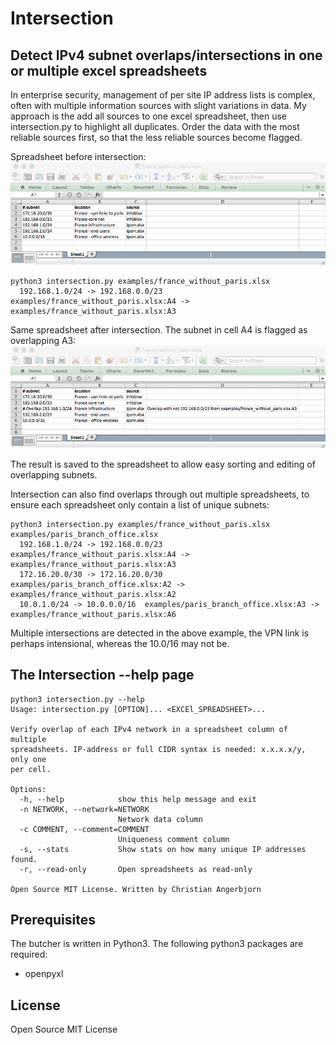 # Intersection

## Detect IPv4 subnet overlaps/intersections in one or multiple excel spreadsheets

In enterprise security, management of per site IP address lists is complex, often with multiple information sources with slight variations in data. My approach is the add all sources to one excel spreadsheet, then use intersection.py to highlight all duplicates. Order the data with the most reliable sources first, so that the less reliable sources become flagged. 

Spreadsheet before intersection: 
![image of france_without_paris.xlsx before intersection](/examples/france_without_paris.png) 
```
python3 intersection.py examples/france_without_paris.xlsx 
  192.168.1.0/24 -> 192.168.0.0/23  examples/france_without_paris.xlsx:A4 -> examples/france_without_paris.xlsx:A3
```

Same spreadsheet after intersection. The subnet in cell A4 is flagged as overlapping A3:
![image of france_without_paris.xlsx after intersection](/examples/france_without_paris_intersected.png) 

The result is saved to the spreadsheet to allow easy sorting and editing of overlapping subnets. 

Intersection can also find overlaps through out multiple spreadsheets, to ensure each spreadsheet only contain a list of unique subnets:
```
python3 intersection.py examples/france_without_paris.xlsx examples/paris_branch_office.xlsx 
  192.168.1.0/24 -> 192.168.0.0/23  examples/france_without_paris.xlsx:A4 -> examples/france_without_paris.xlsx:A3
  172.16.20.0/30 -> 172.16.20.0/30  examples/paris_branch_office.xlsx:A2 -> examples/france_without_paris.xlsx:A2
  10.0.1.0/24 -> 10.0.0.0/16  examples/paris_branch_office.xlsx:A3 -> examples/france_without_paris.xlsx:A6
```

Multiple intersections are detected in the above example, the VPN link is perhaps intensional, whereas the 10.0/16 may not be.

## The Intersection --help page
```
python3 intersection.py --help
Usage: intersection.py [OPTION]... <EXCEl_SPREADSHEET>...

Verify overlap of each IPv4 network in a spreadsheet column of multiple
spreadsheets. IP-address or full CIDR syntax is needed: x.x.x.x/y, only one
per cell.

Options:
  -h, --help            show this help message and exit
  -n NETWORK, --network=NETWORK
                        Network data column
  -c COMMENT, --comment=COMMENT
                        Uniqueness comment column
  -s, --stats           Show stats on how many unique IP addresses found.
  -r, --read-only       Open spreadsheets as read-only

Open Source MIT License. Written by Christian Angerbjorn
```

## Prerequisites

The butcher is written in Python3. The following python3 packages are required:
- openpyxl

## License
Open Source MIT License
